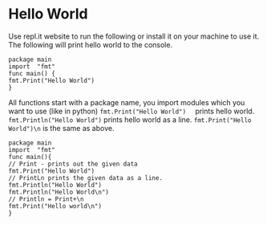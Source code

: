 # Hello World
Use repl.it website to run the following or install it on your machine to use it.
The following will print hello world to the console.
```
package main  
import  "fmt"  
func main() {  
fmt.Print("Hello World")   
}
```
  All functions start with a package name, you import modules which  you want to use (like in python)
 ` fmt.Print("Hello World")   `
prints hello world.
`fmt.Println("Hello World")`
  prints hello world as a line.
  `fmt.Print("Hello World")\n` is the same as above.
  ```
  package main
import  "fmt"
func main(){
// Print - prints out the given data
fmt.Print("Hello World")
// PrintLn prints the given data as a line.
fmt.Println("Hello World")
fmt.Println("Hello World\n")
// Println = Print+\n
fmt.Print("Hello world\n")
}
```
